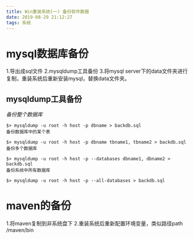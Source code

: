 ```yaml
---
title: Win重装系统(一) 备份软件数据
date: 2019-08-29 21:12:27
tags: 系统
---
```


# mysql数据库备份
1.导出成sql文件
2.mysqldump工具备份
3.将mysql server下的data文件夹进行复制，重装系统后重新安装mysql，替换data文件夹。


## mysqldump工具备份
*备份整个数据库*

```
$> mysqldump -u root -h host -p dbname > backdb.sql
备份数据库中的某个表

$> mysqldump -u root -h host -p dbname tbname1, tbname2 > backdb.sql
备份多个数据库

$> mysqldump -u root -h host -p --databases dbname1, dbname2 > backdb.sql
备份系统中所有数据库

$> mysqldump -u root -h host -p --all-databases > backdb.sql
```

# maven的备份
1.将maven复制到非系统盘下
2.重装系统后重新配置环境变量，类似路径path /maven/bin